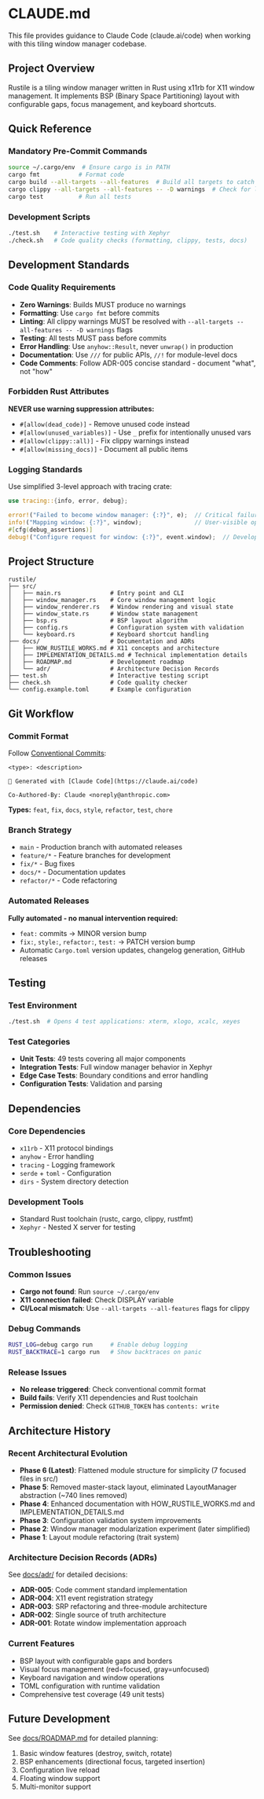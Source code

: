 # CLAUDE.md

This file provides guidance to Claude Code (claude.ai/code) when working with this tiling window manager codebase.

## Project Overview

Rustile is a tiling window manager written in Rust using x11rb for X11 window management. It implements BSP (Binary Space Partitioning) layout with configurable gaps, focus management, and keyboard shortcuts.

## Quick Reference

### Mandatory Pre-Commit Commands
```bash
source ~/.cargo/env  # Ensure cargo is in PATH
cargo fmt           # Format code
cargo build --all-targets --all-features  # Build all targets to catch warnings
cargo clippy --all-targets --all-features -- -D warnings  # Check for lints (treat warnings as errors)
cargo test          # Run all tests
```

### Development Scripts
```bash
./test.sh    # Interactive testing with Xephyr
./check.sh   # Code quality checks (formatting, clippy, tests, docs)
```

## Development Standards

### Code Quality Requirements
- **Zero Warnings**: Builds MUST produce no warnings
- **Formatting**: Use `cargo fmt` before commits
- **Linting**: All clippy warnings MUST be resolved with `--all-targets --all-features -- -D warnings` flags
- **Testing**: All tests MUST pass before commits
- **Error Handling**: Use `anyhow::Result`, never `unwrap()` in production
- **Documentation**: Use `///` for public APIs, `//!` for module-level docs
- **Code Comments**: Follow ADR-005 concise standard - document "what", not "how"

### Forbidden Rust Attributes
**NEVER use warning suppression attributes:**
- `#[allow(dead_code)]` - Remove unused code instead
- `#[allow(unused_variables)]` - Use `_` prefix for intentionally unused vars
- `#[allow(clippy::all)]` - Fix clippy warnings instead
- `#[allow(missing_docs)]` - Document all public items

### Logging Standards
Use simplified 3-level approach with tracing crate:
```rust
use tracing::{info, error, debug};

error!("Failed to become window manager: {:?}", e);  // Critical failures
info!("Mapping window: {:?}", window);               // User-visible operations
#[cfg(debug_assertions)]
debug!("Configure request for window: {:?}", event.window);  // Developer info
```

## Project Structure

```
rustile/
├── src/
│   ├── main.rs              # Entry point and CLI
│   ├── window_manager.rs    # Core window management logic
│   ├── window_renderer.rs   # Window rendering and visual state
│   ├── window_state.rs      # Window state management
│   ├── bsp.rs               # BSP layout algorithm
│   ├── config.rs            # Configuration system with validation
│   └── keyboard.rs          # Keyboard shortcut handling
├── docs/                    # Documentation and ADRs
│   ├── HOW_RUSTILE_WORKS.md # X11 concepts and architecture
│   ├── IMPLEMENTATION_DETAILS.md # Technical implementation details
│   ├── ROADMAP.md           # Development roadmap
│   └── adr/                 # Architecture Decision Records
├── test.sh                  # Interactive testing script
├── check.sh                 # Code quality checker
└── config.example.toml      # Example configuration
```

## Git Workflow

### Commit Format
Follow [Conventional Commits](https://conventionalcommits.org/):
```
<type>: <description>

🤖 Generated with [Claude Code](https://claude.ai/code)

Co-Authored-By: Claude <noreply@anthropic.com>
```

**Types:** `feat`, `fix`, `docs`, `style`, `refactor`, `test`, `chore`

### Branch Strategy
- `main` - Production branch with automated releases
- `feature/*` - Feature branches for development
- `fix/*` - Bug fixes
- `docs/*` - Documentation updates
- `refactor/*` - Code refactoring

### Automated Releases
**Fully automated - no manual intervention required:**
- `feat:` commits → MINOR version bump
- `fix:`, `style:`, `refactor:`, `test:` → PATCH version bump
- Automatic `Cargo.toml` version updates, changelog generation, GitHub releases

## Testing

### Test Environment
```bash
./test.sh  # Opens 4 test applications: xterm, xlogo, xcalc, xeyes
```

### Test Categories
- **Unit Tests**: 49 tests covering all major components
- **Integration Tests**: Full window manager behavior in Xephyr
- **Edge Case Tests**: Boundary conditions and error handling
- **Configuration Tests**: Validation and parsing

## Dependencies

### Core Dependencies
- `x11rb` - X11 protocol bindings
- `anyhow` - Error handling
- `tracing` - Logging framework
- `serde` + `toml` - Configuration
- `dirs` - System directory detection

### Development Tools
- Standard Rust toolchain (rustc, cargo, clippy, rustfmt)
- `Xephyr` - Nested X server for testing

## Troubleshooting

### Common Issues
- **Cargo not found**: Run `source ~/.cargo/env`
- **X11 connection failed**: Check DISPLAY variable
- **CI/Local mismatch**: Use `--all-targets --all-features` flags for clippy

### Debug Commands
```bash
RUST_LOG=debug cargo run     # Enable debug logging
RUST_BACKTRACE=1 cargo run   # Show backtraces on panic
```

### Release Issues
- **No release triggered**: Check conventional commit format
- **Build fails**: Verify X11 dependencies and Rust toolchain
- **Permission denied**: Check `GITHUB_TOKEN` has `contents: write`

## Architecture History

### Recent Architectural Evolution
- **Phase 6 (Latest)**: Flattened module structure for simplicity (7 focused files in src/)
- **Phase 5**: Removed master-stack layout, eliminated LayoutManager abstraction (~740 lines removed)
- **Phase 4**: Enhanced documentation with HOW_RUSTILE_WORKS.md and IMPLEMENTATION_DETAILS.md
- **Phase 3**: Configuration validation system improvements
- **Phase 2**: Window manager modularization experiment (later simplified)
- **Phase 1**: Layout module refactoring (trait system)

### Architecture Decision Records (ADRs)
See [docs/adr/](docs/adr/) for detailed decisions:
- **ADR-005**: Code comment standard implementation
- **ADR-004**: X11 event registration strategy
- **ADR-003**: SRP refactoring and three-module architecture
- **ADR-002**: Single source of truth architecture
- **ADR-001**: Rotate window implementation approach

### Current Features
- BSP layout with configurable gaps and borders
- Visual focus management (red=focused, gray=unfocused)
- Keyboard navigation and window operations
- TOML configuration with runtime validation
- Comprehensive test coverage (49 unit tests)

## Future Development

See [docs/ROADMAP.md](docs/ROADMAP.md) for detailed planning:
1. Basic window features (destroy, switch, rotate)
2. BSP enhancements (directional focus, targeted insertion)
3. Configuration live reload
4. Floating window support
5. Multi-monitor support